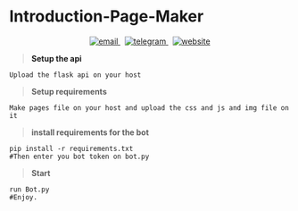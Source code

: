 # Introduction-Page-Maker
<p align="center">
<p/>
<p align="center">
  <a href="mailto:yazanemails@gmail.com">
     <img  src="https://img.shields.io/badge/email-red?style=for-the-badge&logo=gmail&logoColor=white" alt="email">
  <a/>&nbsp;
  <a href="https://t.me/CodeLeak">
     <img  src="https://img.shields.io/badge/telegram-red?style=for-the-badge&logo=telegram&logoColor=white" alt="telegram">
  <a/>&nbsp;
  <a href="https://apis.red">
     <img  src="https://img.shields.io/badge/apis-red?style=for-the-badge&logo=web&logoColor=white" alt="website">
  <a/>
<p/>

> **Setup the api**
```
Upload the flask api on your host
```  
> **Setup requirements**
```
Make pages file on your host and upload the css and js and img file on it
```  
> **install requirements for the bot**
```
pip install -r requirements.txt
#Then enter you bot token on bot.py
```  
> **Start**
```
run Bot.py
#Enjoy.
```  

